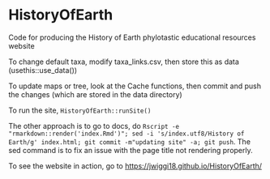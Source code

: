 # HistoryOfEarth
Code for producing the History of Earth phylotastic educational resources website

To change default taxa, modify taxa_links.csv, then store this as data (usethis::use_data())

To update maps or tree, look at the Cache functions, then commit and push the changes (which are stored in the data directory)

To run the site, `HistoryOfEarth::runSite()`

The other approach is to go to docs, do `Rscript -e "rmarkdown::render('index.Rmd')"; sed -i 's/index.utf8/History of Earth/g' index.html; git commit -m"updating site" -a; git push`. The sed command is to fix an issue with the page title not rendering properly.

To see the website in action, go to https://jwiggi18.github.io/HistoryOfEarth/
